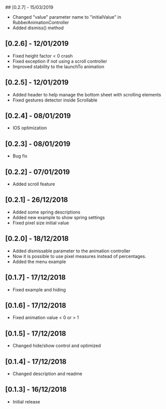 ## [0.2.7] - 15/03/2019

* Changed "value" parameter name to "initialValue" in RubberAnimationController
* Added dismiss() method

## [0.2.6] - 12/01/2019

* Fixed height factor < 0 crash
* Fixed exception if not using a scroll controller
* Improved stability to the launchTo animation

## [0.2.5] - 12/01/2019

* Added header to help manage the bottom sheet with scrolling elements
* Fixed gestures detector inside Scrollable

## [0.2.4] - 08/01/2019

* IOS optimization

## [0.2.3] - 08/01/2019

* Bug fix

## [0.2.2] - 07/01/2019

* Added scroll feature

## [0.2.1] - 26/12/2018

* Added some spring descriptions
* Added new example to show spring settings
* Fixed pixel size initial value

## [0.2.0] - 18/12/2018

* Added dismissable parameter to the animation controller
* Now it is possible to use pixel measures instead of percentages.
* Added the menu example

## [0.1.7] - 17/12/2018

* Fixed example and hiding

## [0.1.6] - 17/12/2018

* Fixed animation value < 0 or > 1

## [0.1.5] - 17/12/2018

* Changed hide/show control and optimized

## [0.1.4] - 17/12/2018

* Changed description and readme

## [0.1.3] - 16/12/2018

* Initial release
